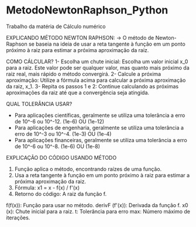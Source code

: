 # MetodoNewtonRaphson_Python

Trabalho da matéria de Cálculo numérico

  EXPLICANDO MÉTODO NEWTON RAPHSON:
  -> O método de Newton-Raphson se baseia na ideia de usar a reta tangente à função em um ponto próximo à raiz para estimar a próxima aproximação da raiz.

  COMO CÁLCULAR? 
  1- Escolha um chute inicial: Escolha um valor inicial x_0 para a raiz. Este valor pode ser qualquer valor, mas quanto mais próximo da raiz real, mais rápido o método convergirá.
  2- Calcule a próxima aproximação: Utilize a fórmula acima para calcular a próxima aproximação da raiz, x_1.
  3- Repita os passos 1 e 2: Continue calculando as próximas aproximações da raiz até que a convergência seja atingida.

  QUAL TOLERÂNCIA USAR?
  - Para aplicações científicas, geralmente se utiliza uma tolerância a erro de 10^-6 ou 10^-12. (1e-6) OU (1e-12)
  - Para aplicações de engenharia, geralmente se utiliza uma tolerância a erro de 10^-3 ou 10^-4. (1e-3) OU (1e-4)
  - Para aplicações financeiras, geralmente se utiliza uma tolerância a erro de 10^-6 ou 10^-8. (1e-6) OU (1e-8)
  
  EXPLICAÇÃO DO CÓDIGO USANDO MÉTODO
  
  1. Função aplica o método, encontrando raízes de uma função.
  2. Usa a reta tangente à função em um ponto próximo à raiz 
  para estimar a próxima aproximação da raiz.
  3. Fórmula: x1 = x - f(x) / f'(x)
  4. Retorno do código: A raiz da função f.

  f(f(x)): Função para usar no método.
  derivF (f'(x)): Derivada da função f.
  x0 (x): Chute inicial para a raiz.
  t: Tolerância para erro 
  max: Número máximo de iterações.


